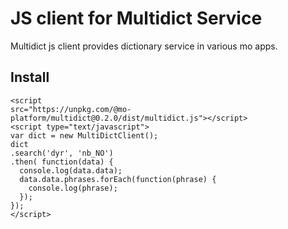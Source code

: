 # JS client for Multidict Service

Multidict js client provides dictionary service in various mo apps.

## Install
```
<script
src="https://unpkg.com/@mo-platform/multidict@0.2.0/dist/multidict.js"></script>
<script type="text/javascript">
var dict = new MultiDictClient();
dict
.search('dyr', 'nb_NO')
.then( function(data) {
  console.log(data.data);
  data.data.phrases.forEach(function(phrase) {
    console.log(phrase);
  });
});
</script>

```
